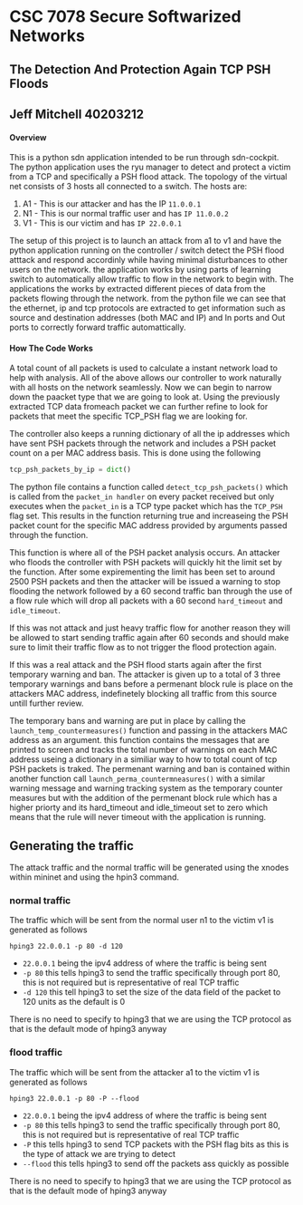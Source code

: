 # CSC 7078 Secure Softwarized Networks
## The Detection And Protection Again TCP PSH Floods
## Jeff Mitchell 40203212

#### Overview

This is a python sdn application intended to be run through sdn-cockpit. The python application uses the ryu manager to detect and protect a victim from a TCP and specifically a PSH flood attack. The topology of the virtual net consists of 3 hosts all connected to a switch. The hosts are:

1. A1 - This is our attacker and has the IP `11.0.0.1`
1. N1 - This is our normal traffic user and has `IP 11.0.0.2`
1. V1 - This is our victim and has `IP 22.0.0.1`

The setup of this project is to launch an attack from a1 to v1 and have the python application running on the controller / switch detect the PSH flood atttack and respond accordinly while having minimal disturbances to other users on the network. the application works by using parts of learning switch to automatically allow traffic to flow in the network to begin with. The applications the works by extracted different pieces of data from the packets flowing through the network. from the python file we can see that the ethernet, ip and tcp protocols are extracted to get information such as source and destination addresses (both MAC and IP) and In ports and Out ports to correctly forward traffic automattically.

#### How The Code Works

A total count of all packets is used to calculate a instant network load to help with analysis. All of the above allows our controller to work naturally with all hosts on the network seamlessly. Now we can begin to narrow down the paacket type that we are going to look at. Using the previously extracted TCP data fromeach packet we can further refine to look for packets that meet the specific TCP_PSH flag we are looking for.

The controller also keeps a running dictionary of all the ip addresses which have sent PSH packets through the network and includes a PSH packet count on a per MAC address basis. This is done using the following

```python
tcp_psh_packets_by_ip = dict()
```

The python file contains a function called `detect_tcp_psh_packets()` which is called from the `packet_in handler` on every packet received but only executes when the `packet_in` is a TCP type packet which has the `TCP_PSH` flag set. This results in the function returning true and increaseing the PSH packet count for the specific MAC address provided by arguments passed through the function.

This function is where all of the PSH packet analysis occurs. An attacker who floods the controller with PSH packets will quickly hit the limit set by the function. After some expirementing the limit has been set to around 2500 PSH packets and then the attacker will be issued a warning to stop flooding the network followed by a 60 second traffic ban through the use of a flow rule which will drop all packets with a 60 second `hard_timeout` and `idle_timeout`.

If this was not attack and just heavy traffic flow for another reason they will be allowed to start sending traffic again after 60 seconds and should make sure to limit their traffic flow as to not trigger the flood protection again.

If this was a real attack and the PSH flood starts again after the first temporary warning and ban. The attacker is given up to a total of 3 three temporary warnings and bans before a permenant block rule is place on the attackers MAC address, indefinetely blocking all traffic from this source untill further review.

The temporary bans and warning are put in place by calling the `launch_temp_countermeasures()` function and passing in the attackers MAC address as an argument. this function contains the messages that are printed to screen and tracks the total number of warnings on each MAC address useing a dictionary in a similiar way to how to total count of tcp PSH packets is traked. The permenant warning and ban is contained within another function call `launch_perma_countermneasures()` with a similar warning message and warning tracking system as the temporary counter measures but with the addition of the permenant block rule which has a higher priorty and its hard_timeout and idle_timeout set to zero which means that the rule will never timeout with the application is running.


## Generating the traffic

The attack traffic and the normal traffic will be generated using the xnodes within mininet and using the hpin3 command.

### normal traffic

The traffic which will be sent from the normal user n1 to the victim v1 is generated as follows

```
hping3 22.0.0.1 -p 80 -d 120
```

- `22.0.0.1` being the ipv4 address of where the traffic is being sent
- `-p 80` this tells hping3 to send the traffic specifically through port 80, this is not required but is representative of real TCP traffic
- `-d 120` this tell hping3 to set the size of the data field of the packet to 120 units as the default is 0

There is no need to specify to hping3 that we are using the TCP protocol as that is the default mode of hping3 anyway

### flood traffic

The traffic which will be sent from the attacker a1 to the victim v1 is generated as follows

```
hping3 22.0.0.1 -p 80 -P --flood
```

- `22.0.0.1` being the ipv4 address of where the traffic is being sent
- `-p 80` this tells hping3 to send the traffic specifically through port 80, this is not required but is representative of real TCP traffic
- `-P` this tells hping3 to send TCP packets with the PSH flag bits as this is the type of attack we are trying to detect
- `--flood` this tells hping3 to send off the packets ass quickly as possible

There is no need to specify to hping3 that we are using the TCP protocol as that is the default mode of hping3 anyway






